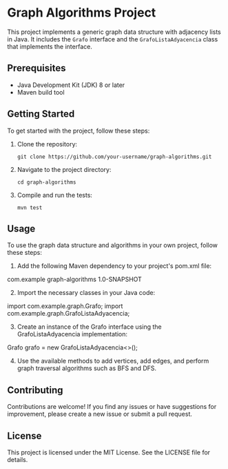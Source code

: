 # Graph Algorithms Project

This project implements a generic graph data structure with adjacency lists in Java. It includes the `Grafo` interface and the `GrafoListaAdyacencia` class that implements the interface.

## Prerequisites

- Java Development Kit (JDK) 8 or later
- Maven build tool

## Getting Started

To get started with the project, follow these steps:

1. Clone the repository:

   ```shell
   git clone https://github.com/your-username/graph-algorithms.git

2. Navigate to the project directory:

   ```shell
   cd graph-algorithms

3. Compile and run the tests:
   
   ```shell
   mvn test

## Usage

To use the graph data structure and algorithms in your own project, follow these steps:

1. Add the following Maven dependency to your project's pom.xml file:
   
  <dependency>
    <groupId>com.example</groupId>
    <artifactId>graph-algorithms</artifactId>
    <version>1.0-SNAPSHOT</version>
  </dependency>
  
2. Import the necessary classes in your Java code:
   
  import com.example.graph.Grafo;
  import com.example.graph.GrafoListaAdyacencia;
  
3. Create an instance of the Grafo interface using the GrafoListaAdyacencia implementation:
   
  Grafo<String> grafo = new GrafoListaAdyacencia<>();

4. Use the available methods to add vertices, add edges, and perform graph traversal algorithms such as BFS and DFS.
  
## Contributing

Contributions are welcome! If you find any issues or have suggestions for improvement, please create a new issue or submit a pull request.
  
## License 
  
This project is licensed under the MIT License. See the LICENSE file for details.


  


